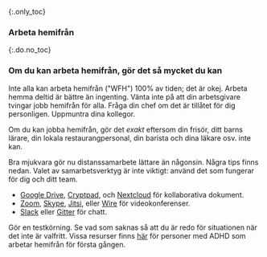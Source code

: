 {:.only_toc} 
 ### Arbeta hemifrån 

 {:.do.no_toc} 
 ### Om du kan arbeta hemifrån, gör det så mycket du kan 

Inte alla kan arbeta hemifrån ("WFH") 100% av tiden; det är okej. Arbeta hemma deltid är bättre än ingenting. Vänta inte på att din arbetsgivare tvingar jobb hemifrån för alla. Fråga din chef om det är tillåtet för dig personligen. Uppmuntra dina kollegor. 

Om du kan jobba hemifrån, gör det *exakt* eftersom din frisör, ditt barns lärare, din lokala restaurangpersonal, din barista och dina läkare osv. inte kan. 

Bra mjukvara gör nu distanssamarbete lättare än någonsin. Några tips finns nedan. Valet av samarbetsverktyg är inte viktigt: använd det som fungerar för dig och ditt team. 

 - [Google Drive](https://www.google.com/drive/), [Cryptpad](https://cryptpad.fr), och [Nextcloud](https://nextcloud.com/signup/) för kollaborativa dokument. 
  -   [Zoom](https://zoom.us/), [Skype](https://www.skype.com/en/), [Jitsi](https://meet.jit.si/), eller [Wire](https://wire.com/en/products/personal-secure-messenger/) för videokonferenser.
 - [Slack](https://slack.com/) eller [Gitter](https://gitter.im/) för chatt.

Gör en testkörning. Se vad som saknas så att du är redo för situationen när det inte är valfritt. Vissa resurser finns [här](https://twitter.com/BadassBowden/status/1235793674174435328) för personer med ADHD som arbetar hemifrån för första gången.
